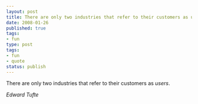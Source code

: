 ```yaml
---
layout: post
title: There are only two industries that refer to their customers as users
date: 2008-01-26
published: true
tags:
- fun
type: post
tags:
- fun
- quote
status: publish
---
```

There are only two industries that refer to their customers as *users*.

_Edward Tufte_
